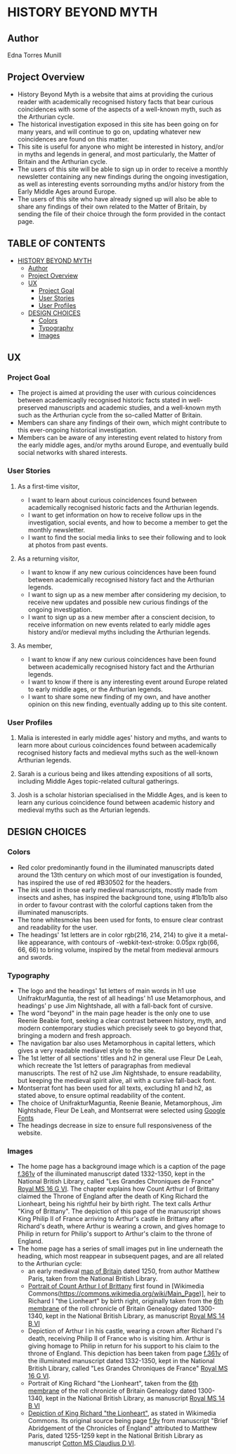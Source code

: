 # HISTORY BEYOND MYTH

## Author
Edna Torres Munill

## Project Overview
- History Beyond Myth is a website that aims at providing the curious reader with academically recognised history facts that bear curious coincidences with some of the aspects of a well-known myth, such as the Arthurian cycle.
- The historical investigation exposed in this site has been going on for many years, and will continue to go on, updating whatever new coincidences are found on this matter.
- This site is useful for anyone who might be interested in history, and/or in myths and legends in general, and most particularly, the Matter of Britain and the Arthurian cycle.
- The users of this site will be able to sign up in order to receive a monthly newsletter containing any new findings during the ongoing investigation, as well as interesting events sorrounding myths and/or history from the Early Middle Ages around Europe.
- The users of this site who have already signed up will also be able to share any findings of their own related to the Matter of Britain, by sending the file of their choice through the form provided in the contact page.

## TABLE OF CONTENTS
- [HISTORY BEYOND MYTH](#history-beyond-myth)
    * [Author](#Author)
    * [Project Overview](#project-overview)
    * [UX](#UX)
        + [Project Goal](#project-goal)
        + [User Stories](#user-stories)
        + [User Profiles](#user-profiles)
    * [DESIGN CHOICES](#design-choices)
        + [Colors](#colors)
        + [Typography](#typography)
        + [Images](#images)

## UX

### Project Goal
* The project is aimed at providing the user with curious coincidences between academicaqlly recognised historic facts stated in well-preserved manuscripts and academic studies, and a well-known myth such as the Arthurian cycle from the so-called Matter of Britain.
* Members can share any findings of their own, which might contribute to this ever-ongoing historical investigation.
* Members can be aware of any interesting event related to history from the early middle ages, and/or myths around Europe, and eventually build social networks with shared interests.

### User Stories
1. As a first-time visitor,
    * I want to learn about curious coincidences found between academically recognised historic facts and the Arthurian legends.
    * I want to get information on how to receive follow ups in the investigation, social events, and how to become a member to get the monthly newsletter.
    * I want to find the social media links to see their following and to look at photos from past events.

2. As a returning visitor,
    * I want to know if any new curious coincidences have been found between academically recognised history fact and the Arthurian legends.
    * I want to sign up as a new member after considering my decision, to receive new updates and possible new curious findings of the ongoing investigation.
    * I want to sign up as a new member after a conscient decision, to receive information on new events related to early middle ages history and/or medieval myths including the Arthurian legends.

3. As member,
    * I want to know if any new curious coincidences have been found between academically recognised history fact and the Arthurian legends.
    * I want to know if there is any interesting event around Europe related to early middle ages, or the Arthurian legends.
    * I want to share some new finding of my own, and have another opinion on this new finding, eventually adding up to this site content.

### User Profiles

1. Malia is interested in early middle ages' history and myths, and wants to learn more about curious coincidences found between academically recognised history facts and medieval myths such as the well-known Arthurian legends.

2. Sarah is a curious being and likes attending expositions of all sorts, including Middle Ages topic-related cultural gatherings. 

3. Josh is a scholar historian specialised in the Middle Ages, and is keen to learn any curious coincidence found between academic history and medieval myths such as the Arturian legends.

## DESIGN CHOICES

### Colors
- Red color predominantly found in the illuminated manuscripts dated around the 13th century on which most of our investigation is founded, has inspired the use of red #B30502 for the headers.
- The ink used in those early medieval manuscripts, mostly made from insects and ashes, has inspired the background tone, using #1b1b1b also in order to favour contrast with the colorful captions taken from the illuminated manuscripts.
- The tone whitesmoke has been used for fonts, to ensure clear contrast and readability for the user.
- The headings' 1st letters are in color rgb(216, 214, 214) to give it a metal-like appearance, with contours of
    -webkit-text-stroke: 0.05px rgb(66, 66, 66) to bring volume, inspired by the metal from medieval armours and swords.
 
 ### Typography
 - The logo and the headings' 1st letters of main words in h1 use UnifrakturMaguntia, the rest of all headings' h1 use Metamorphous, and headings' p use Jim Nightshade, all with a fall-back font of cursive. 
 - The word "beyond" in the main page header is the only one to use Reenie Beabie font, seeking a clear contrast between history, myth, and modern contemporary studies which precisely seek to go beyond that, bringing a modern and fresh approach.
 - The navigation bar also uses Metamorphous in capital letters, which gives a very readable mediavel style to the site.
 - The 1st letter of all sections' titles and h2 in general use Fleur De Leah, which recreate the 1st letters of paragraphas from medieval manuscripts. The rest of h2 use Jim Nightshade, to ensure readability, but keeping the medieval spirit alive, all with a cursive fall-back font.
 - Montserrat font has been used for all texts, excluding h1 and h2, as stated above, to ensure optimal readability of the content.
 - The choice of UnifrakturMaguntia, Reenie Beanie, Metamorphous, Jim Nightshade, Fleur De Leah, and Montserrat were selected using [Google Fonts](https://fonts.googleapis.com/css2?family=Fleur+De+Leah&family=Jim+Nightshade&family=Metamorphous&family=Reenie+Beanie&family=UnifrakturMaguntia&family=Montserrat&display=swap)
 - The headings decrease in size to ensure full responsiveness of the website.

 ### Images
 - The home page has a background image which is a caption of the page [f.361v](https://www.bl.uk/manuscripts/Viewer.aspx?ref=royal_ms_16_g_vi_f361v) of the illuminated manuscript dated 1332-1350, kept in the National British Library, called "Les Grandes Chroniques de France" [Royal MS 16 G VI](https://www.bl.uk/manuscripts/Viewer.aspx?ref=royal_ms_16_g_vi). The chapter explains how Count Arthur I of Brittany claimed the Throne of England after the death of King Richard the Lionheart, being his rightful heir by birth right. The text calls Arthur "King of Brittany". The depiction of this page of the manuscript shows King Philip II of France arriving to Arthur's castle in Brittany after Richard's death, where Arthur is wearing a crown, and gives homage to Philip in return for Philip's support to Arthur's claim to the throne of England.
 - The home page has a series of small images put in line underneath the heading, which most reappear in subsequent pages, and are all related to the Arthurian cycle:
    + an early medieval [map of Britain](https://www.webarchive.org.uk/wayback/archive/20210603114310/http://www.bl.uk/onlinegallery/onlineex/unvbrit/m/001cotclad00006u00012v00.html) dated 1250, from author Matthew Paris, taken from the National British Library.
    + [Portrait of Count Arthur I of Brittany](https://commons.wikimedia.org/wiki/File:Artur_of_Brittany.jpg) first found in [Wikimedia Commons(https://commons.wikimedia.org/wiki/Main_Page)], heir to Richard I "the Lionheart" by birth right, originally taken from the [6th membrane](https://www.bl.uk/manuscripts/Viewer.aspx?ref=royal_ms_14_b_vi_f006r) of the roll chronicle of Britain Genealogy dated 1300-1340, kept in the National British Library, as manuscript [Royal MS 14 B VI](https://www.bl.uk/manuscripts/Viewer.aspx?ref=royal_ms_14_b_vi)
    + Depiction of Arthur I in his castle, wearing a crown after Richard I's death, receiving Philip II of France who is visiting him. Arthur is giving homage to Philip in return for his support to his claim to the throne of England. This depiction has been taken from page [f.361v](https://www.bl.uk/manuscripts/Viewer.aspx?ref=royal_ms_16_g_vi_f361v) of the illuminated manuscript dated 1332-1350, kept in the National British Library, called "Les Grandes Chroniques de France" [Royal MS 16 G VI](https://www.bl.uk/manuscripts/Viewer.aspx?ref=royal_ms_16_g_vi).
    + Portrait of King Richard "the Lionheart", taken from the [6th membrane](https://www.bl.uk/manuscripts/Viewer.aspx?ref=royal_ms_14_b_vi_f006r) of the roll chronicle of Britain Genealogy dated 1300-1340, kept in the National British Library, as manuscript [Royal MS 14 B VI](https://www.bl.uk/manuscripts/Viewer.aspx?ref=royal_ms_14_b_vi)
    + [Depiction of King Richard "the Lionheart"](https://en.wikipedia.org/wiki/File:Richard_I_of_England_in_the_Brief_Abridgement_of_the_Chronicles_of_England.jpg), as stated in Wikimedia Commons. Its original source being page [f.9v](https://www.bl.uk/manuscripts/Viewer.aspx?ref=cotton_ms_claudius_d_vi_f009v) from manuscript "Brief Abridgement of the Chronicles of England" attributed to Matthew Paris, dated 1255-1259 kept in the National British Library as manuscript [Cotton MS Claudius D VI](https://www.bl.uk/manuscripts/Viewer.aspx?ref=cotton_ms_claudius_d_vi).